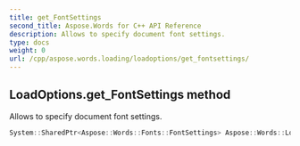 ```yaml
---
title: get_FontSettings
second_title: Aspose.Words for C++ API Reference
description: Allows to specify document font settings. 
type: docs
weight: 0
url: /cpp/aspose.words.loading/loadoptions/get_fontsettings/
---
```

## LoadOptions.get_FontSettings method


Allows to specify document font settings.

```cpp
System::SharedPtr<Aspose::Words::Fonts::FontSettings> Aspose::Words::Loading::LoadOptions::get_FontSettings() const
```

